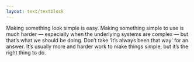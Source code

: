 ```yaml
---
layout: text/textblock
---
```


Making something look simple is easy. Making something simple to use is much harder — especially when the underlying systems are complex — but that’s what we should be doing. Don’t take ‘It’s always been that way’ for an answer. It’s usually more and harder work to make things simple, but it’s the right thing to do.
